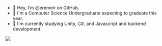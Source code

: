 - 👋 Hey, I’m @eremeir on GitHub.
- 🏫 I'm a Computer Science Undergraduate expecting to graduate this year.
- 🌱 I'm currently studying Unity, C#, and Javascript and backend development.


![](https://komarev.com/ghpvc/?username=eremeir&style=flat&label=Profile+Views)
